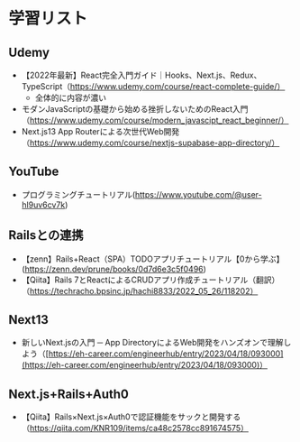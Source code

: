 # 学習リスト
## Udemy
- 【2022年最新】React完全入門ガイド｜Hooks、Next.js、Redux、TypeScript（https://www.udemy.com/course/react-complete-guide/）
  - 全体的に内容が濃い
- モダンJavaScriptの基礎から始める挫折しないためのReact入門（https://www.udemy.com/course/modern_javascipt_react_beginner/）
- Next.js13 App Routerによる次世代Web開発（https://www.udemy.com/course/nextjs-supabase-app-directory/）

## YouTube
- プログラミングチュートリアル(https://www.youtube.com/@user-hl9uv6cv7k)

## Railsとの連携
- 【zenn】Rails+React（SPA）TODOアプリチュートリアル【0から学ぶ】(https://zenn.dev/prune/books/0d7d6e3c5f0496)
- 【Qiita】Rails 7とReactによるCRUDアプリ作成チュートリアル（翻訳）（https://techracho.bpsinc.jp/hachi8833/2022_05_26/118202）

## Next13
- 新しいNext.jsの入門 ─ App DirectoryによるWeb開発をハンズオンで理解しよう（[https://eh-career.com/engineerhub/entry/2023/04/18/093000](https://eh-career.com/engineerhub/entry/2023/04/18/093000)）

## Next.js+Rails+Auth0
- 【Qiita】Rails×Next.js×Auth0で認証機能をサックと開発する（https://qiita.com/KNR109/items/ca48c2578cc891674575）
